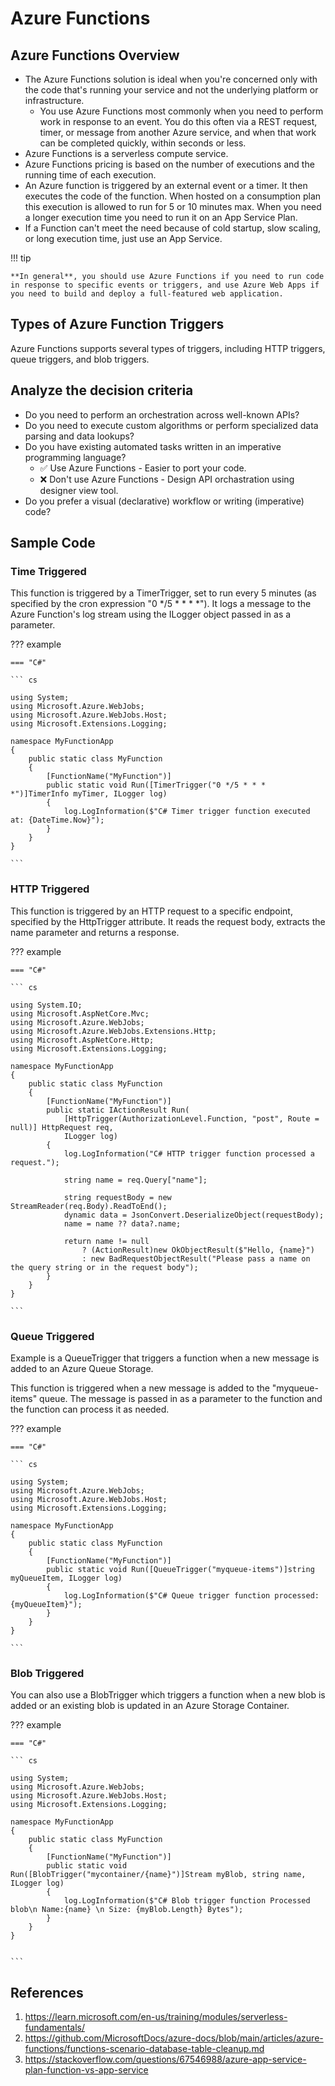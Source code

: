 # Azure Functions

## Azure Functions Overview

- The Azure Functions solution is ideal when you're concerned only with the code that's running your service and not the underlying platform or infrastructure.
  - You use Azure Functions most commonly when you need to perform work in response to an event. You do this often via a REST request, timer, or message from another Azure service, and when that work can be completed quickly, within seconds or less.
- Azure Functions is a serverless compute service.
- Azure Functions pricing is based on the number of executions and the running time of each execution.
- An Azure function is triggered by an external event or a timer. It then executes the code of the function. When hosted on a consumption plan this execution is allowed to run for 5 or 10 minutes max. When you need a longer execution time you need to run it on an App Service Plan.
- If a Function can't meet the need because of cold startup, slow scaling, or long execution time, just use an App Service.

!!! tip

    **In general**, you should use Azure Functions if you need to run code in response to specific events or triggers, and use Azure Web Apps if you need to build and deploy a full-featured web application.

## Types of Azure Function Triggers

Azure Functions supports several types of triggers, including HTTP triggers, queue triggers, and blob triggers.

## Analyze the decision criteria

- Do you need to perform an orchestration across well-known APIs?
- Do you need to execute custom algorithms or perform specialized data parsing and data lookups?
- Do you have existing automated tasks written in an imperative programming language?
  - ✅ Use Azure Functions - Easier to port your code.
  - ❌ Don't use Azure Functions - Design API orchastration using designer view tool.
- Do you prefer a visual (declarative) workflow or writing (imperative) code?

## Sample Code

### Time Triggered

This function is triggered by a TimerTrigger, set to run every 5 minutes (as specified by the cron expression "0 */5 * * * *"). It logs a message to the Azure Function's log stream using the ILogger object passed in as a parameter.

??? example

    === "C#"

    ``` cs

    using System;
    using Microsoft.Azure.WebJobs;
    using Microsoft.Azure.WebJobs.Host;
    using Microsoft.Extensions.Logging;

    namespace MyFunctionApp
    {
        public static class MyFunction
        {
            [FunctionName("MyFunction")]
            public static void Run([TimerTrigger("0 */5 * * * *")]TimerInfo myTimer, ILogger log)
            {
                log.LogInformation($"C# Timer trigger function executed at: {DateTime.Now}");
            }
        }
    }

    ```

### HTTP Triggered

This function is triggered by an HTTP request to a specific endpoint, specified by the HttpTrigger attribute. It reads the request body, extracts the name parameter and returns a response.

??? example

    === "C#"

    ``` cs

    using System.IO;
    using Microsoft.AspNetCore.Mvc;
    using Microsoft.Azure.WebJobs;
    using Microsoft.Azure.WebJobs.Extensions.Http;
    using Microsoft.AspNetCore.Http;
    using Microsoft.Extensions.Logging;

    namespace MyFunctionApp
    {
        public static class MyFunction
        {
            [FunctionName("MyFunction")]
            public static IActionResult Run(
                [HttpTrigger(AuthorizationLevel.Function, "post", Route = null)] HttpRequest req,
                ILogger log)
            {
                log.LogInformation("C# HTTP trigger function processed a request.");

                string name = req.Query["name"];

                string requestBody = new StreamReader(req.Body).ReadToEnd();
                dynamic data = JsonConvert.DeserializeObject(requestBody);
                name = name ?? data?.name;

                return name != null
                    ? (ActionResult)new OkObjectResult($"Hello, {name}")
                    : new BadRequestObjectResult("Please pass a name on the query string or in the request body");
            }
        }
    }

    ```

### Queue Triggered

Example is a QueueTrigger that triggers a function when a new message is added to an Azure Queue Storage.

This function is triggered when a new message is added to the "myqueue-items" queue. The message is passed in as a parameter to the function and the function can process it as needed.

??? example

    === "C#"

    ``` cs

    using System;
    using Microsoft.Azure.WebJobs;
    using Microsoft.Azure.WebJobs.Host;
    using Microsoft.Extensions.Logging;

    namespace MyFunctionApp
    {
        public static class MyFunction
        {
            [FunctionName("MyFunction")]
            public static void Run([QueueTrigger("myqueue-items")]string myQueueItem, ILogger log)
            {
                log.LogInformation($"C# Queue trigger function processed: {myQueueItem}");
            }
        }
    }

    ```

### Blob Triggered

You can also use a BlobTrigger which triggers a function when a new blob is added or an existing blob is updated in an Azure Storage Container.

??? example

    === "C#"

    ``` cs

    using System;
    using Microsoft.Azure.WebJobs;
    using Microsoft.Azure.WebJobs.Host;
    using Microsoft.Extensions.Logging;

    namespace MyFunctionApp
    {
        public static class MyFunction
        {
            [FunctionName("MyFunction")]
            public static void Run([BlobTrigger("mycontainer/{name}")]Stream myBlob, string name, ILogger log)
            {
                log.LogInformation($"C# Blob trigger function Processed blob\n Name:{name} \n Size: {myBlob.Length} Bytes");
            }
        }
    }


    ```

## References

1. <https://learn.microsoft.com/en-us/training/modules/serverless-fundamentals/>
2. <https://github.com/MicrosoftDocs/azure-docs/blob/main/articles/azure-functions/functions-scenario-database-table-cleanup.md>
3. <https://stackoverflow.com/questions/67546988/azure-app-service-plan-function-vs-app-service>
